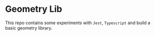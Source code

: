 # Geometry Lib

This repo contains some experiments with `Jest`, `Typescript` and build a basic geometry library.
